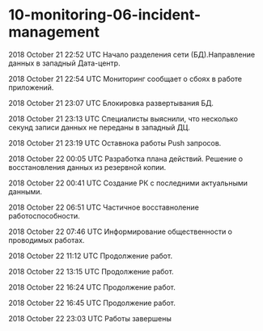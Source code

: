 # 10-monitoring-06-incident-management

2018 October 21 22:52 UTC
Начало разделения сети (БД).Направление данных в западный Дата-центр.

2018 October 21 22:54 UTC
Мониторинг сообщает о сбоях в работе приложений.

2018 October 21 23:07 UTC
Блокировка развертывания БД.

2018 October 21 23:13 UTC
Специалисты выяснили, что несколько секунд записи данных не переданы в западный ДЦ.

2018 October 21 23:19 UTC
Оставнока работы Push запросов.

2018 October 22 00:05 UTC
Разработка плана действий. Решение о восстановления данных из резервной копии.

2018 October 22 00:41 UTC
Создание РК с последними актуальными данными.

2018 October 22 06:51 UTC
Частичное восставноление работоспособности.

2018 October 22 07:46 UTC
Информирование общественности о проводимых работах.

2018 October 22 11:12 UTC
Продолжение работ.

2018 October 22 13:15 UTC
Продолжение работ.

2018 October 22 16:24 UTC
Продолжение работ.

2018 October 22 16:45 UTC
Продолжение работ.

2018 October 22 23:03 UTC
Работы завершены
